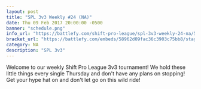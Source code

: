 ```yaml
---
layout: post
title: "SPL 3v3 Weekly #24 (NA)"
date: Thu 09 Feb 2017 20:00:00 -0500
banner: "schedule.png"
info_url: "https://battlefy.com/shift-pro-league/spl-3v3-weekly-24-na/58962d09fac36c3903c75bb8/info"
bracket_url: "https://battlefy.com/embeds/58962d09fac36c3903c75bb8/stage/58962d09fac36c3903c75bb9"
category: NA
description: "SPL 3v3"
---
```


Welcome to our weekly Shift Pro League 3v3 tournament! We hold these little things every single Thursday and don't have any plans on stopping! Get your hype hat on and don't let go on this wild ride!
